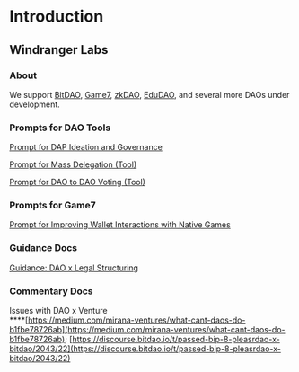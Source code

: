 # Introduction

## Windranger Labs

### About

We support [BitDAO](https://www.bitdao.io/), [Game7](https://game7.io/), [zkDAO](https://zkdao.io/), [EduDAO](https://edudao.io/), and several more DAOs under development.

### Prompts for DAO Tools

[Prompt for DAP Ideation and Governance](prompts/prompts-test/prompt-for-dao-ideation-and-governance-v2.md)

[Prompt for Mass Delegation (Tool)](https://docs.google.com/document/d/1jrNDemBZDwxZGBxIgvr31My\_sj4ZJunGQEDEoX6vEoI/)

[Prompt for DAO to DAO Voting (Tool)](https://docs.google.com/document/d/1mp063yNIcd0Xqd-Vgn1Tea0z7vvvvCpgXOd8HIVINJs/)

### Prompts for Game7

[Prompt for Improving Wallet Interactions with Native Games](https://docs.google.com/document/d/1NXWiUIBNK\_ZLsolLtytiIh\_GIHXhN5FtIRcmBg58WfY/)

### Guidance Docs

[Guidance: DAO x Legal Structuring](https://docs.google.com/document/d/19DNr2pgbwTOGg41Z\_9-ih2rs6PyBRWKYdIRrxmvrHiU/)

### Commentary Docs

Issues with DAO x Venture\
****[https://medium.com/mirana-ventures/what-cant-daos-do-b1fbe78726ab](https://medium.com/mirana-ventures/what-cant-daos-do-b1fbe78726ab);    [https://discourse.bitdao.io/t/passed-bip-8-pleasrdao-x-bitdao/2043/22](https://discourse.bitdao.io/t/passed-bip-8-pleasrdao-x-bitdao/2043/22)

